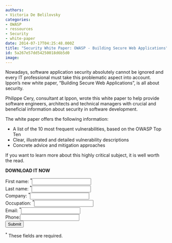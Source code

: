 ```yaml
---
authors:
- Victoria De Belilovsky
categories:
- OWASP
- ressources
- Security
- white-paper
date: 2014-07-17T04:25:48.000Z
title: "Security White Paper: OWASP - Building Secure Web Applications"
id: 5a267e57dd54250018d6b5d0
image: 
---
```


Nowadays, software application security absolutely cannot be ignored and every IT professional must take this problematic aspect into account. Ippon’s new white paper, “Building Secure Web Applications”, is all about security.

Philippe Cery, consultant at Ippon, wrote this white paper to help provide software engineers, architects and technical managers with crucial and beneficial information about security in software development.

The white paper offers the following information:

- A list of the 10 most frequent vulnerabilities, based on the OWASP Top Ten
- Clear, illustrated and detailed vulnerability descriptions
- Concrete advice and mitigation approaches

If you want to learn more about this highly critical subject, it is well worth the read.

**DOWNLOAD IT NOW**

<div class="salesforce_w2l_lead"><form action="#sf_form_salesforce_w2l_lead_2" class="w2llead top-aligned" id="sf_form_salesforce_w2l_lead_2" method="post"><div class="sf_field sf_field_first_name sf_type_text"><label class="w2llabel required  text" for="sf_first_name">First name: <sup><span class="required">*</span></sup></label><input class="w2linput text" id="sf_first_name" name="first_name" placeholder="" type="text" value=""></input><div class="clearfix"></div></div><div class="sf_field sf_field_last_name sf_type_text"><label class="w2llabel required  text" for="sf_last_name">Last name: <sup><span class="required">*</span></sup></label><input class="w2linput text" id="sf_last_name" name="last_name" placeholder="" type="text" value=""></input><div class="clearfix"></div></div><div class="sf_field sf_field_company sf_type_text"><label class="w2llabel required  text" for="sf_company">Company: <sup><span class="required">*</span></sup></label><input class="w2linput text" id="sf_company" name="company" placeholder="" type="text" value=""></input><div class="clearfix"></div></div><div class="sf_field sf_field_description sf_type_text"><label class="w2llabel required  text" for="sf_description">Occupation: <sup><span class="required">*</span></sup></label><input class="w2linput text" id="sf_description" name="description" placeholder="" type="text" value=""></input><div class="clearfix"></div></div><div class="sf_field sf_field_email sf_type_text"><label class="w2llabel required  text" for="sf_email">Email: <sup><span class="required">*</span></sup></label><input class="w2linput text" id="sf_email" name="email" placeholder="" type="text" value=""></input><div class="clearfix"></div></div><div class="sf_field sf_field_phone sf_type_text"><label class="w2llabel   text" for="sf_phone">Phone:</label><input class="w2linput text" id="sf_phone" name="phone" placeholder="" type="text" value=""></input><div class="clearfix"></div></div><input class="w2linput" name="message" style="display: none;" type="text" value=""></input><input class="w2linput" name="form_id" type="hidden" value="2"></input><div class="w2lsubmit"><input class="w2linput submit" name="w2lsubmit" type="submit" value="Submit"></input></div></form><sup><span class="required">*</span></sup> These fields are required.

</div>
